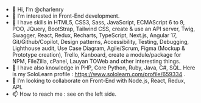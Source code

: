- 👋 Hi, I’m @charlenry
- 👀 I’m interested in Front-End development.
- 🌱 I have skills in HTML5, CSS3, Sass, JavaScript, ECMAScript 6 to 9, POO, JQuery, BootStrap, Tailwind CSS, create & use an API server, Twig, Swagger, React, Redux, Recharts, TypeScript, Next.js, Angular 17, Git/Github/Copilot, Design patterns, Accessibility, Testing, Debugging, Lighthouse audit, Use Case Diagram, Agile/Scrum, Figma (Mockup & Prototype creation), Trello, Kanboard, create a module/package for NPM, FileZilla, cPanel, Lauyan TOWeb and other interesting things.
- 🌱 I have also knowledge in PHP, Core Python, Ruby, Java, C#, SQL. Here is my SoloLearn profile : https://www.sololearn.com/profile/659334 .
- 💞️ I’m looking to collaborate on Front-End with Node.js, React, Redux, API.
- 📫 How to reach me : see on the left side.

<!---
charlenry/charlenry is a ✨ special ✨ repository because its `README.md` (this file) appears on your GitHub profile.
You can click the Preview link to take a look at your changes.
--->
